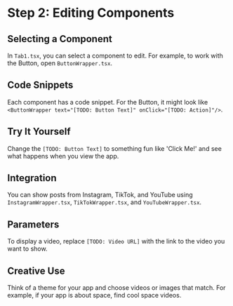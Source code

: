 # Step 2: Editing Components

## Selecting a Component
In `Tab1.tsx`, you can select a component to edit. For example, to work with the Button, open `ButtonWrapper.tsx`.
## Code Snippets
Each component has a code snippet. For the Button, it might look like `<ButtonWrapper text="[TODO: Button Text]" onClick="[TODO: Action]"/>`.
## Try It Yourself
Change the `[TODO: Button Text]` to something fun like 'Click Me!' and see what happens when you view the app.


## Integration
You can show posts from Instagram, TikTok, and YouTube using `InstagramWrapper.tsx`, `TikTokWrapper.tsx`, and `YouTubeWrapper.tsx`.
## Parameters
To display a video, replace `[TODO: Video URL]` with the link to the video you want to show.
## Creative Use
Think of a theme for your app and choose videos or images that match. For example, if your app is about space, find cool space videos.
